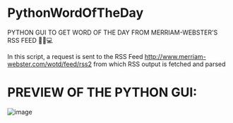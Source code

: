 # PythonWordOfTheDay
PYTHON GUI TO GET WORD OF THE DAY FROM MERRIAM-WEBSTER'S RSS FEED 📖🐍💻

In this script, a request is sent to the RSS Feed http://www.merriam-webster.com/wotd/feed/rss2 from which RSS output is fetched and parsed

# PREVIEW OF THE PYTHON GUI:
![image](https://user-images.githubusercontent.com/46685919/158048789-0950df22-bf4e-4ab5-ba03-9601694eb966.png)
